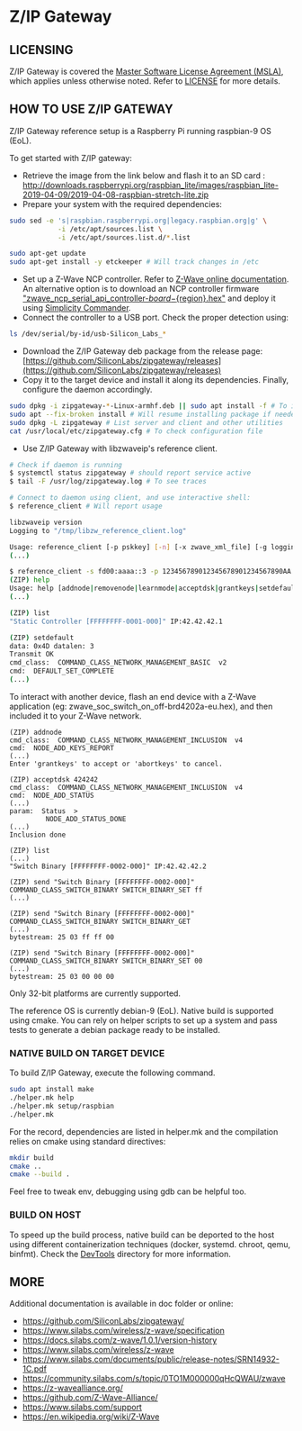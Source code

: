 # Z/IP Gateway

## LICENSING

Z/IP Gateway is covered the [Master Software License Agreement (MSLA)](https://www.silabs.com/about-us/legal/master-software-license-agreement), which applies unless otherwise noted. Refer to [LICENSE](./LICENSE) for more details.

## HOW TO USE Z/IP GATEWAY

Z/IP Gateway reference setup is a Raspberry Pi running raspbian-9 OS (EoL).

To get started with Z/IP gateway:
- Retrieve the image from the link below and flash it to an SD card : http://downloads.raspberrypi.org/raspbian_lite/images/raspbian_lite-2019-04-09/2019-04-08-raspbian-stretch-lite.zip
- Prepare your system with the required dependencies:
```sh
sudo sed -e 's|raspbian.raspberrypi.org|legacy.raspbian.org|g' \
            -i /etc/apt/sources.list \
            -i /etc/apt/sources.list.d/*.list

sudo apt-get update
sudo apt-get install -y etckeeper # Will track changes in /etc
```

- Set up a Z-Wave NCP controller. Refer to [Z-Wave online documentation](https://docs.silabs.com/z-wave/7.22.1/zwave-getting-started-overview/). An alternative option is to download an NCP controller firmware
["zwave_ncp_serial_api_controller-${board}-${region}.hex"](https://github.com/SiliconLabs/gecko_sdk/releases#demo_application.zip)
and deploy it using
[Simplicity Commander](https://www.silabs.com/documents/public/software/SimplicityCommander-Linux.zip).
- Connect the controller to a USB port. Check the proper detection using:

```sh
ls /dev/serial/by-id/usb-Silicon_Labs_*
```

- Download the Z/IP Gateway deb package from the release page: [https://github.com/SiliconLabs/zipgateway/releases](https://github.com/SiliconLabs/zipgateway/releases)
- Copy it to the target device and install it along its dependencies. Finally, configure the daemon accordingly.

```sh
sudo dpkg -i zipgateway-*-Linux-armhf.deb || sudo apt install -f # To install missing deps
sudo apt --fix-broken install # Will resume installing package if needed
sudo dpkg -L zipgateway # List server and client and other utilities
cat /usr/local/etc/zipgateway.cfg # To check configuration file
```

- Use Z/IP Gateway with libzwaveip's reference client.

```sh
# Check if daemon is running
$ systemctl status zipgateway # should report service active
$ tail -F /usr/log/zipgateway.log # To see traces

# Connect to daemon using client, and use interactive shell:
$ reference_client # Will report usage

libzwaveip version
Logging to "/tmp/libzw_reference_client.log"

Usage: reference_client [-p pskkey] [-n] [-x zwave_xml_file] [-g logging file path] [-u UI message severity level] [-f logging severity filter level] -s ip_address
(...)

$ reference_client -s fd00:aaaa::3 -p 123456789012345678901234567890AA -g ~/reference_client.log
(ZIP) help
Usage: help [addnode|removenode|learnmode|acceptdsk|grantkeys|setdefault|list|nodeinfo|hexsend|send|pl_list|pl_add|pl_remove|pl_reset|identify|lifeline|bye|exit|quit|]
(...)

(ZIP) list
"Static Controller [FFFFFFFF-0001-000]" IP:42.42.42.1

(ZIP) setdefault
data: 0x4D datalen: 3
Transmit OK
cmd_class:  COMMAND_CLASS_NETWORK_MANAGEMENT_BASIC  v2
cmd:  DEFAULT_SET_COMPLETE
(...)
```


To interact with another device, flash an end device with a Z-Wave application
(eg: zwave_soc_switch_on_off-brd4202a-eu.hex), and then included it to your Z-Wave network.


```
(ZIP) addnode
cmd_class:  COMMAND_CLASS_NETWORK_MANAGEMENT_INCLUSION  v4
cmd:  NODE_ADD_KEYS_REPORT
(...)
Enter 'grantkeys' to accept or 'abortkeys' to cancel.

(ZIP) acceptdsk 424242
cmd_class:  COMMAND_CLASS_NETWORK_MANAGEMENT_INCLUSION  v4
cmd:  NODE_ADD_STATUS
(...)
param:  Status  >
         NODE_ADD_STATUS_DONE
(...)
Inclusion done

(ZIP) list
(...)
"Switch Binary [FFFFFFFF-0002-000]" IP:42.42.42.2

(ZIP) send "Switch Binary [FFFFFFFF-0002-000]" COMMAND_CLASS_SWITCH_BINARY SWITCH_BINARY_SET ff
(...)

(ZIP) send "Switch Binary [FFFFFFFF-0002-000]" COMMAND_CLASS_SWITCH_BINARY SWITCH_BINARY_GET
(...)
bytestream: 25 03 ff ff 00

(ZIP) send "Switch Binary [FFFFFFFF-0002-000]" COMMAND_CLASS_SWITCH_BINARY SWITCH_BINARY_SET 00
(...)
bytestream: 25 03 00 00 00

```

Only 32-bit platforms are currently supported.

The reference OS is currently debian-9 (EoL). Native build is supported using cmake. You can rely on helper scripts to set up a system and pass tests to generate a debian package ready to be installed.

### NATIVE BUILD ON TARGET DEVICE

To build Z/IP Gateway, execute the following command.

```sh
sudo apt install make
./helper.mk help
./helper.mk setup/raspbian
./helper.mk
```

For the record, dependencies are listed in helper.mk and the
compilation relies on cmake using standard directives:

```sh
mkdir build
cmake ..
cmake --build .
```

Feel free to tweak env, debugging using gdb can be helpful too.

### BUILD ON HOST

To speed up the build process, native build can be deported to the host using
different containerization techniques (docker, systemd. chroot, qemu, binfmt).
Check the [DevTools](./DevTools/) directory for more information.

## MORE

Additional documentation is available in doc folder or online:

- https://github.com/SiliconLabs/zipgateway/
- https://www.silabs.com/wireless/z-wave/specification
- https://docs.silabs.com/z-wave/1.0.1/version-history
- https://www.silabs.com/wireless/z-wave
- https://www.silabs.com/documents/public/release-notes/SRN14932-1C.pdf
- https://community.silabs.com/s/topic/0TO1M000000qHcQWAU/zwave
- https://z-wavealliance.org/
- https://github.com/Z-Wave-Alliance/
- https://www.silabs.com/support
- https://en.wikipedia.org/wiki/Z-Wave
